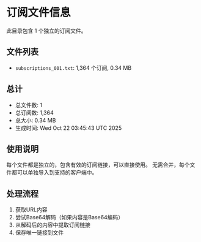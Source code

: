 # 订阅文件信息

此目录包含 1 个独立的订阅文件。

## 文件列表

- `subscriptions_001.txt`: 1,364 个订阅, 0.34 MB

## 总计
- 总文件数: 1
- 总订阅数: 1,364
- 总大小: 0.34 MB
- 生成时间: Wed Oct 22 03:45:43 UTC 2025

## 使用说明
每个文件都是独立的，包含有效的订阅链接，可以直接使用。
无需合并，每个文件都可以单独导入到支持的客户端中。

## 处理流程
1. 获取URL内容
2. 尝试Base64解码（如果内容是Base64编码）
3. 从解码后的内容中提取订阅链接
4. 保存唯一链接到文件
